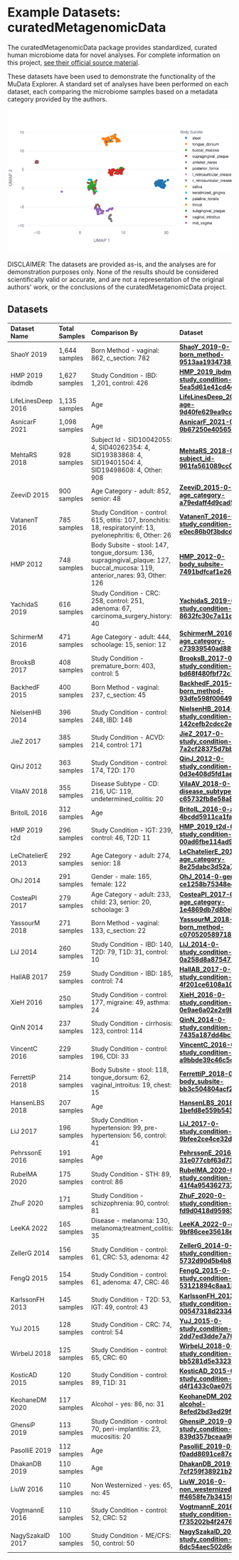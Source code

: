 # Example Datasets: curatedMetagenomicData


The curatedMetagenomicData package provides standardized, curated human microbiome data for novel analyses.
For complete information on this project, 
[see their official source material](https://waldronlab.io/curatedMetagenomicData/articles/curatedMetagenomicData.html).

These datasets have been used to demonstrate the functionality of the MuData Explorer.
A standard set of analyses have been performed on each dataset, each comparing the microbiome
samples based on a metadata category provided by the authors.

![HMP 2012 body site UMAP](https://github.com/CirroBioApps/mudata-explorer/raw/main/demo_data/curatedMetagenomicData/screenshots/HMP_2012-0-body_subsite-2f99b2563ed9e516.UMAP.png)

DISCLAIMER: The datasets are provided as-is, and the analyses are for demonstration purposes only.
None of the results should be considered scientifically valid or accurate, and are not a representation
of the original authors' work, or the conclusions of the curatedMetagenomicData project.

## Datasets

| Dataset Name       | Total Samples   | Comparison By                                                                                                                | Dataset                                                                                                                                                                                                                                                                                   |
|:-------------------|:----------------|:-----------------------------------------------------------------------------------------------------------------------------|:------------------------------------------------------------------------------------------------------------------------------------------------------------------------------------------------------------------------------------------------------------------------------------------|
| ShaoY 2019         | 1,644 samples   | Born Method - vaginal: 862, c_section: 782                                                                                   | [**ShaoY_2019-0-born_method-9513aa19347381ac.h5mu**](https://mudata-explorer.streamlit.app/views?file=https://github.com/CirroBioApps/mudata-explorer/raw/main/demo_data/curatedMetagenomicData/data/ShaoY_2019/ShaoY_2019-0-born_method-9513aa19347381ac.h5mu)                           |
| HMP 2019 ibdmdb    | 1,627 samples   | Study Condition - IBD: 1,201, control: 426                                                                                   | [**HMP_2019_ibdmdb-0-study_condition-5ea5d61e41cd4407.h5mu**](https://mudata-explorer.streamlit.app/views?file=https://github.com/CirroBioApps/mudata-explorer/raw/main/demo_data/curatedMetagenomicData/data/HMP_2019_ibdmdb/HMP_2019_ibdmdb-0-study_condition-5ea5d61e41cd4407.h5mu)    |
| LifeLinesDeep 2016 | 1,135 samples   | Age                                                                                                                          | [**LifeLinesDeep_2016-0-age-9d40fe629ea9cc80.h5mu**](https://mudata-explorer.streamlit.app/views?file=https://github.com/CirroBioApps/mudata-explorer/raw/main/demo_data/curatedMetagenomicData/data/LifeLinesDeep_2016/LifeLinesDeep_2016-0-age-9d40fe629ea9cc80.h5mu)                   |
| AsnicarF 2021      | 1,098 samples   | Age                                                                                                                          | [**AsnicarF_2021-0-age-9b67250e40565550.h5mu**](https://mudata-explorer.streamlit.app/views?file=https://github.com/CirroBioApps/mudata-explorer/raw/main/demo_data/curatedMetagenomicData/data/AsnicarF_2021/AsnicarF_2021-0-age-9b67250e40565550.h5mu)                                  |
| MehtaRS 2018       | 928 samples     | Subject Id - SID10042055: 4, SID40262354: 4, SID19383868: 4, SID19401504: 4, SID19498608: 4, Other: 908                      | [**MehtaRS_2018-0-subject_id-961fa561089cc08b.h5mu**](https://mudata-explorer.streamlit.app/views?file=https://github.com/CirroBioApps/mudata-explorer/raw/main/demo_data/curatedMetagenomicData/data/MehtaRS_2018/MehtaRS_2018-0-subject_id-961fa561089cc08b.h5mu)                       |
| ZeeviD 2015        | 900 samples     | Age Category - adult: 852, senior: 48                                                                                        | [**ZeeviD_2015-0-age_category-a79edaff4d9cad52.h5mu**](https://mudata-explorer.streamlit.app/views?file=https://github.com/CirroBioApps/mudata-explorer/raw/main/demo_data/curatedMetagenomicData/data/ZeeviD_2015/ZeeviD_2015-0-age_category-a79edaff4d9cad52.h5mu)                      |
| VatanenT 2016      | 785 samples     | Study Condition - control: 615, otitis: 107, bronchitis: 18, respiratoryinf: 13, pyelonephritis: 6, Other: 26                | [**VatanenT_2016-0-study_condition-e0ec86b0f3bdcd2a.h5mu**](https://mudata-explorer.streamlit.app/views?file=https://github.com/CirroBioApps/mudata-explorer/raw/main/demo_data/curatedMetagenomicData/data/VatanenT_2016/VatanenT_2016-0-study_condition-e0ec86b0f3bdcd2a.h5mu)          |
| HMP 2012           | 748 samples     | Body Subsite - stool: 147, tongue_dorsum: 136, supragingival_plaque: 127, buccal_mucosa: 119, anterior_nares: 93, Other: 126 | [**HMP_2012-0-body_subsite-7491bdfcaf1e26e5.h5mu**](https://mudata-explorer.streamlit.app/views?file=https://github.com/CirroBioApps/mudata-explorer/raw/main/demo_data/curatedMetagenomicData/data/HMP_2012/HMP_2012-0-body_subsite-7491bdfcaf1e26e5.h5mu)                               |
| YachidaS 2019      | 616 samples     | Study Condition - CRC: 258, control: 251, adenoma: 67, carcinoma_surgery_history: 40                                         | [**YachidaS_2019-0-study_condition-8632fc30c7a11d9f.h5mu**](https://mudata-explorer.streamlit.app/views?file=https://github.com/CirroBioApps/mudata-explorer/raw/main/demo_data/curatedMetagenomicData/data/YachidaS_2019/YachidaS_2019-0-study_condition-8632fc30c7a11d9f.h5mu)          |
| SchirmerM 2016     | 471 samples     | Age Category - adult: 444, schoolage: 15, senior: 12                                                                         | [**SchirmerM_2016-0-age_category-c73939540ad88fde.h5mu**](https://mudata-explorer.streamlit.app/views?file=https://github.com/CirroBioApps/mudata-explorer/raw/main/demo_data/curatedMetagenomicData/data/SchirmerM_2016/SchirmerM_2016-0-age_category-c73939540ad88fde.h5mu)             |
| BrooksB 2017       | 408 samples     | Study Condition - premature_born: 403, control: 5                                                                            | [**BrooksB_2017-0-study_condition-bd68f480fbf72c7f.h5mu**](https://mudata-explorer.streamlit.app/views?file=https://github.com/CirroBioApps/mudata-explorer/raw/main/demo_data/curatedMetagenomicData/data/BrooksB_2017/BrooksB_2017-0-study_condition-bd68f480fbf72c7f.h5mu)             |
| BackhedF 2015      | 400 samples     | Born Method - vaginal: 237, c_section: 45                                                                                    | [**BackhedF_2015-0-born_method-93dfe598f006492e.h5mu**](https://mudata-explorer.streamlit.app/views?file=https://github.com/CirroBioApps/mudata-explorer/raw/main/demo_data/curatedMetagenomicData/data/BackhedF_2015/BackhedF_2015-0-born_method-93dfe598f006492e.h5mu)                  |
| NielsenHB 2014     | 396 samples     | Study Condition - control: 248, IBD: 148                                                                                     | [**NielsenHB_2014-0-study_condition-142cefb2cdcc2e9b.h5mu**](https://mudata-explorer.streamlit.app/views?file=https://github.com/CirroBioApps/mudata-explorer/raw/main/demo_data/curatedMetagenomicData/data/NielsenHB_2014/NielsenHB_2014-0-study_condition-142cefb2cdcc2e9b.h5mu)       |
| JieZ 2017          | 385 samples     | Study Condition - ACVD: 214, control: 171                                                                                    | [**JieZ_2017-0-study_condition-7a2cf28375d7bbf8.h5mu**](https://mudata-explorer.streamlit.app/views?file=https://github.com/CirroBioApps/mudata-explorer/raw/main/demo_data/curatedMetagenomicData/data/JieZ_2017/JieZ_2017-0-study_condition-7a2cf28375d7bbf8.h5mu)                      |
| QinJ 2012          | 363 samples     | Study Condition - control: 174, T2D: 170                                                                                     | [**QinJ_2012-0-study_condition-0d3e408d5fd1ae77.h5mu**](https://mudata-explorer.streamlit.app/views?file=https://github.com/CirroBioApps/mudata-explorer/raw/main/demo_data/curatedMetagenomicData/data/QinJ_2012/QinJ_2012-0-study_condition-0d3e408d5fd1ae77.h5mu)                      |
| VilaAV 2018        | 355 samples     | Disease Subtype - CD: 216, UC: 119, undetermined_colitis: 20                                                                 | [**VilaAV_2018-0-disease_subtype-c65732fb8e58a893.h5mu**](https://mudata-explorer.streamlit.app/views?file=https://github.com/CirroBioApps/mudata-explorer/raw/main/demo_data/curatedMetagenomicData/data/VilaAV_2018/VilaAV_2018-0-disease_subtype-c65732fb8e58a893.h5mu)                |
| BritoIL 2016       | 312 samples     | Age                                                                                                                          | [**BritoIL_2016-0-age-4bcdd5911ca1faa9.h5mu**](https://mudata-explorer.streamlit.app/views?file=https://github.com/CirroBioApps/mudata-explorer/raw/main/demo_data/curatedMetagenomicData/data/BritoIL_2016/BritoIL_2016-0-age-4bcdd5911ca1faa9.h5mu)                                     |
| HMP 2019 t2d       | 296 samples     | Study Condition - IGT: 239, control: 46, T2D: 11                                                                             | [**HMP_2019_t2d-0-study_condition-00ad6fbe114ad9f1.h5mu**](https://mudata-explorer.streamlit.app/views?file=https://github.com/CirroBioApps/mudata-explorer/raw/main/demo_data/curatedMetagenomicData/data/HMP_2019_t2d/HMP_2019_t2d-0-study_condition-00ad6fbe114ad9f1.h5mu)             |
| LeChatelierE 2013  | 292 samples     | Age Category - adult: 274, senior: 18                                                                                        | [**LeChatelierE_2013-0-age_category-8e25dabc3d52a76c.h5mu**](https://mudata-explorer.streamlit.app/views?file=https://github.com/CirroBioApps/mudata-explorer/raw/main/demo_data/curatedMetagenomicData/data/LeChatelierE_2013/LeChatelierE_2013-0-age_category-8e25dabc3d52a76c.h5mu)    |
| OhJ 2014           | 291 samples     | Gender - male: 165, female: 122                                                                                              | [**OhJ_2014-0-gender-ce1258b75348e415.h5mu**](https://mudata-explorer.streamlit.app/views?file=https://github.com/CirroBioApps/mudata-explorer/raw/main/demo_data/curatedMetagenomicData/data/OhJ_2014/OhJ_2014-0-gender-ce1258b75348e415.h5mu)                                           |
| CosteaPI 2017      | 279 samples     | Age Category - adult: 233, child: 23, senior: 20, schoolage: 3                                                               | [**CosteaPI_2017-0-age_category-1e4869db7d80eb46.h5mu**](https://mudata-explorer.streamlit.app/views?file=https://github.com/CirroBioApps/mudata-explorer/raw/main/demo_data/curatedMetagenomicData/data/CosteaPI_2017/CosteaPI_2017-0-age_category-1e4869db7d80eb46.h5mu)                |
| YassourM 2018      | 271 samples     | Born Method - vaginal: 133, c_section: 22                                                                                    | [**YassourM_2018-0-born_method-c070520589718d9a.h5mu**](https://mudata-explorer.streamlit.app/views?file=https://github.com/CirroBioApps/mudata-explorer/raw/main/demo_data/curatedMetagenomicData/data/YassourM_2018/YassourM_2018-0-born_method-c070520589718d9a.h5mu)                  |
| LiJ 2014           | 260 samples     | Study Condition - IBD: 140, T2D: 79, T1D: 31, control: 10                                                                    | [**LiJ_2014-0-study_condition-0a258d8a87547253.h5mu**](https://mudata-explorer.streamlit.app/views?file=https://github.com/CirroBioApps/mudata-explorer/raw/main/demo_data/curatedMetagenomicData/data/LiJ_2014/LiJ_2014-0-study_condition-0a258d8a87547253.h5mu)                         |
| HallAB 2017        | 259 samples     | Study Condition - IBD: 185, control: 74                                                                                      | [**HallAB_2017-0-study_condition-4f201ce6108a10b2.h5mu**](https://mudata-explorer.streamlit.app/views?file=https://github.com/CirroBioApps/mudata-explorer/raw/main/demo_data/curatedMetagenomicData/data/HallAB_2017/HallAB_2017-0-study_condition-4f201ce6108a10b2.h5mu)                |
| XieH 2016          | 250 samples     | Study Condition - control: 177, migraine: 49, asthma: 24                                                                     | [**XieH_2016-0-study_condition-0e9ae6a02e2e9b8e.h5mu**](https://mudata-explorer.streamlit.app/views?file=https://github.com/CirroBioApps/mudata-explorer/raw/main/demo_data/curatedMetagenomicData/data/XieH_2016/XieH_2016-0-study_condition-0e9ae6a02e2e9b8e.h5mu)                      |
| QinN 2014          | 237 samples     | Study Condition - cirrhosis: 123, control: 114                                                                               | [**QinN_2014-0-study_condition-7435a187dd4bc7dd.h5mu**](https://mudata-explorer.streamlit.app/views?file=https://github.com/CirroBioApps/mudata-explorer/raw/main/demo_data/curatedMetagenomicData/data/QinN_2014/QinN_2014-0-study_condition-7435a187dd4bc7dd.h5mu)                      |
| VincentC 2016      | 229 samples     | Study Condition - control: 196, CDI: 33                                                                                      | [**VincentC_2016-0-study_condition-a9bbde39c46c5c6f.h5mu**](https://mudata-explorer.streamlit.app/views?file=https://github.com/CirroBioApps/mudata-explorer/raw/main/demo_data/curatedMetagenomicData/data/VincentC_2016/VincentC_2016-0-study_condition-a9bbde39c46c5c6f.h5mu)          |
| FerrettiP 2018     | 214 samples     | Body Subsite - stool: 118, tongue_dorsum: 62, vaginal_introitus: 19, chest: 15                                               | [**FerrettiP_2018-0-body_subsite-bb3c504804acf27a.h5mu**](https://mudata-explorer.streamlit.app/views?file=https://github.com/CirroBioApps/mudata-explorer/raw/main/demo_data/curatedMetagenomicData/data/FerrettiP_2018/FerrettiP_2018-0-body_subsite-bb3c504804acf27a.h5mu)             |
| HansenLBS 2018     | 207 samples     | Age                                                                                                                          | [**HansenLBS_2018-0-age-1befd8e559b5431f.h5mu**](https://mudata-explorer.streamlit.app/views?file=https://github.com/CirroBioApps/mudata-explorer/raw/main/demo_data/curatedMetagenomicData/data/HansenLBS_2018/HansenLBS_2018-0-age-1befd8e559b5431f.h5mu)                               |
| LiJ 2017           | 196 samples     | Study Condition - hypertension: 99, pre-hypertension: 56, control: 41                                                        | [**LiJ_2017-0-study_condition-9bfee2ce4ce32def.h5mu**](https://mudata-explorer.streamlit.app/views?file=https://github.com/CirroBioApps/mudata-explorer/raw/main/demo_data/curatedMetagenomicData/data/LiJ_2017/LiJ_2017-0-study_condition-9bfee2ce4ce32def.h5mu)                         |
| PehrssonE 2016     | 191 samples     | Age                                                                                                                          | [**PehrssonE_2016-0-age-31e077cbf63d73aa.h5mu**](https://mudata-explorer.streamlit.app/views?file=https://github.com/CirroBioApps/mudata-explorer/raw/main/demo_data/curatedMetagenomicData/data/PehrssonE_2016/PehrssonE_2016-0-age-31e077cbf63d73aa.h5mu)                               |
| RubelMA 2020       | 175 samples     | Study Condition - STH: 89, control: 86                                                                                       | [**RubelMA_2020-0-study_condition-41f4a95436273704.h5mu**](https://mudata-explorer.streamlit.app/views?file=https://github.com/CirroBioApps/mudata-explorer/raw/main/demo_data/curatedMetagenomicData/data/RubelMA_2020/RubelMA_2020-0-study_condition-41f4a95436273704.h5mu)             |
| ZhuF 2020          | 171 samples     | Study Condition - schizophrenia: 90, control: 81                                                                             | [**ZhuF_2020-0-study_condition-fd9d0418d95983f8.h5mu**](https://mudata-explorer.streamlit.app/views?file=https://github.com/CirroBioApps/mudata-explorer/raw/main/demo_data/curatedMetagenomicData/data/ZhuF_2020/ZhuF_2020-0-study_condition-fd9d0418d95983f8.h5mu)                      |
| LeeKA 2022         | 165 samples     | Disease - melanoma: 130, melanoma;treatment_colitis: 35                                                                      | [**LeeKA_2022-0-disease-9bf86cee35618e6a.h5mu**](https://mudata-explorer.streamlit.app/views?file=https://github.com/CirroBioApps/mudata-explorer/raw/main/demo_data/curatedMetagenomicData/data/LeeKA_2022/LeeKA_2022-0-disease-9bf86cee35618e6a.h5mu)                                   |
| ZellerG 2014       | 156 samples     | Study Condition - control: 61, CRC: 53, adenoma: 42                                                                          | [**ZellerG_2014-0-study_condition-5732d90d5b4b870c.h5mu**](https://mudata-explorer.streamlit.app/views?file=https://github.com/CirroBioApps/mudata-explorer/raw/main/demo_data/curatedMetagenomicData/data/ZellerG_2014/ZellerG_2014-0-study_condition-5732d90d5b4b870c.h5mu)             |
| FengQ 2015         | 154 samples     | Study Condition - control: 61, adenoma: 47, CRC: 46                                                                          | [**FengQ_2015-0-study_condition-53121894c8aa13ca.h5mu**](https://mudata-explorer.streamlit.app/views?file=https://github.com/CirroBioApps/mudata-explorer/raw/main/demo_data/curatedMetagenomicData/data/FengQ_2015/FengQ_2015-0-study_condition-53121894c8aa13ca.h5mu)                   |
| KarlssonFH 2013    | 145 samples     | Study Condition - T2D: 53, IGT: 49, control: 43                                                                              | [**KarlssonFH_2013-0-study_condition-00547318d23342c9.h5mu**](https://mudata-explorer.streamlit.app/views?file=https://github.com/CirroBioApps/mudata-explorer/raw/main/demo_data/curatedMetagenomicData/data/KarlssonFH_2013/KarlssonFH_2013-0-study_condition-00547318d23342c9.h5mu)    |
| YuJ 2015           | 128 samples     | Study Condition - CRC: 74, control: 54                                                                                       | [**YuJ_2015-0-study_condition-2dd7ed3dde7a70eb.h5mu**](https://mudata-explorer.streamlit.app/views?file=https://github.com/CirroBioApps/mudata-explorer/raw/main/demo_data/curatedMetagenomicData/data/YuJ_2015/YuJ_2015-0-study_condition-2dd7ed3dde7a70eb.h5mu)                         |
| WirbelJ 2018       | 125 samples     | Study Condition - control: 65, CRC: 60                                                                                       | [**WirbelJ_2018-0-study_condition-bb5281d5e3323fdb.h5mu**](https://mudata-explorer.streamlit.app/views?file=https://github.com/CirroBioApps/mudata-explorer/raw/main/demo_data/curatedMetagenomicData/data/WirbelJ_2018/WirbelJ_2018-0-study_condition-bb5281d5e3323fdb.h5mu)             |
| KosticAD 2015      | 120 samples     | Study Condition - control: 89, T1D: 31                                                                                       | [**KosticAD_2015-0-study_condition-d4f1433c0ae079db.h5mu**](https://mudata-explorer.streamlit.app/views?file=https://github.com/CirroBioApps/mudata-explorer/raw/main/demo_data/curatedMetagenomicData/data/KosticAD_2015/KosticAD_2015-0-study_condition-d4f1433c0ae079db.h5mu)          |
| KeohaneDM 2020     | 117 samples     | Alcohol - yes: 86, no: 31                                                                                                    | [**KeohaneDM_2020-0-alcohol-8efed2bd3ed29fb1.h5mu**](https://mudata-explorer.streamlit.app/views?file=https://github.com/CirroBioApps/mudata-explorer/raw/main/demo_data/curatedMetagenomicData/data/KeohaneDM_2020/KeohaneDM_2020-0-alcohol-8efed2bd3ed29fb1.h5mu)                       |
| GhensiP 2019       | 113 samples     | Study Condition - control: 70, peri-implantitis: 23, mucositis: 20                                                           | [**GhensiP_2019-0-study_condition-839d357bceaa96ed.h5mu**](https://mudata-explorer.streamlit.app/views?file=https://github.com/CirroBioApps/mudata-explorer/raw/main/demo_data/curatedMetagenomicData/data/GhensiP_2019/GhensiP_2019-0-study_condition-839d357bceaa96ed.h5mu)             |
| PasolliE 2019      | 112 samples     | Age                                                                                                                          | [**PasolliE_2019-0-age-f0add8691ce87c3c.h5mu**](https://mudata-explorer.streamlit.app/views?file=https://github.com/CirroBioApps/mudata-explorer/raw/main/demo_data/curatedMetagenomicData/data/PasolliE_2019/PasolliE_2019-0-age-f0add8691ce87c3c.h5mu)                                  |
| DhakanDB 2019      | 110 samples     | Age                                                                                                                          | [**DhakanDB_2019-0-age-7cf259f38921b20a.h5mu**](https://mudata-explorer.streamlit.app/views?file=https://github.com/CirroBioApps/mudata-explorer/raw/main/demo_data/curatedMetagenomicData/data/DhakanDB_2019/DhakanDB_2019-0-age-7cf259f38921b20a.h5mu)                                  |
| LiuW 2016          | 110 samples     | Non Westernized - yes: 65, no: 45                                                                                            | [**LiuW_2016-0-non_westernized-ff4658fe7b3415f3.h5mu**](https://mudata-explorer.streamlit.app/views?file=https://github.com/CirroBioApps/mudata-explorer/raw/main/demo_data/curatedMetagenomicData/data/LiuW_2016/LiuW_2016-0-non_westernized-ff4658fe7b3415f3.h5mu)                      |
| VogtmannE 2016     | 110 samples     | Study Condition - control: 52, CRC: 52                                                                                       | [**VogtmannE_2016-0-study_condition-f735202b4f2476d7.h5mu**](https://mudata-explorer.streamlit.app/views?file=https://github.com/CirroBioApps/mudata-explorer/raw/main/demo_data/curatedMetagenomicData/data/VogtmannE_2016/VogtmannE_2016-0-study_condition-f735202b4f2476d7.h5mu)       |
| NagySzakalD 2017   | 100 samples     | Study Condition - ME/CFS: 50, control: 50                                                                                    | [**NagySzakalD_2017-0-study_condition-6dc54aec502d6edd.h5mu**](https://mudata-explorer.streamlit.app/views?file=https://github.com/CirroBioApps/mudata-explorer/raw/main/demo_data/curatedMetagenomicData/data/NagySzakalD_2017/NagySzakalD_2017-0-study_condition-6dc54aec502d6edd.h5mu) |